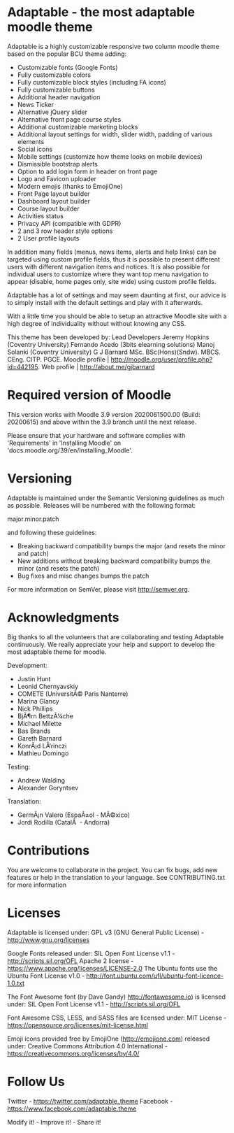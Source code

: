 Adaptable - the most adaptable moodle theme
===========================================

Adaptable is a highly customizable responsive two column moodle theme based on the popular BCU theme adding:

- Customizable fonts (Google Fonts)
- Fully customizable colors
- Fully customizable block styles (including FA icons)
- Fully customizable buttons
- Additional header navigation
- News Ticker
- Alternative jQuery slider
- Alternative front page course styles
- Additional customizable marketing blocks
- Additional layout settings for width, slider width, padding of
  various elements
- Social icons
- Mobile settings (customize how theme looks on mobile devices)
- Dismissible bootstrap alerts
- Option to add login form in header on front page
- Logo and Favicon uploader
- Modern emojis (thanks to EmojiOne)
- Front Page layout builder
- Dashboard layout builder
- Course layout builder
- Activities status
- Privacy API (compatible with GDPR)
- 2 and 3 row header style options 
- 2 User profile layouts

In addition many fields (menus, news items, alerts and help links) can be targeted using custom profile fields, thus it is possible
to present different users with different navigation items and notices. It is also possible for individual users to customize where
they want top menu navigation to appear (disable, home pages only, site wide) using custom profile fields.

Adaptable has a lot of settings and may seem daunting at first, our advice is to simply install with the default settings and play
with it afterwards.

With a little time you should be able to setup an attractive Moodle site with a high degree of individuality without without
knowing any CSS.

This theme has been developed by:
Lead Developers
Jeremy Hopkins (Coventry University)
Fernando Acedo (3bits elearning solutions)
Manoj Solanki (Coventry University)
G J Barnard MSc. BSc(Hons)(Sndw). MBCS. CEng. CITP. PGCE.  Moodle profile | http://moodle.org/user/profile.php?id=442195.  Web profile | http://about.me/gjbarnard

Required version of Moodle
==========================
This version works with Moodle 3.9 version 2020061500.00 (Build: 20200615) and above within the 3.9 branch until the
next release.

Please ensure that your hardware and software complies with 'Requirements' in 'Installing Moodle' on
'docs.moodle.org/39/en/Installing_Moodle'.


Versioning
==========
Adaptable is maintained under the Semantic Versioning guidelines as much as possible. Releases will be numbered with the
following format:

major.minor.patch

and following these guidelines:
- Breaking backward compatibility bumps the major (and resets the minor and patch)
- New additions without breaking backward compatibility bumps the minor (and resets the patch)
- Bug fixes and misc changes bumps the patch

For more information on SemVer, please visit http://semver.org.


Acknowledgments
===============
Big thanks to all the volunteers that are collaborating and testing Adaptable continuously. We really appreciate your help and
support to develop the most adaptable theme for moodle.

Development:
- Justin Hunt
- Leonid Chernyavskiy
- COMETE (UniversitÃ© Paris Nanterre)
- Marina Glancy
- Nick Phillips
- BjÃ¶rn BettzÃ¼che
- Michael Milette
- Bas Brands
- Gareth Barnard
- KonrÃ¡d LÅ‘rinczi
- Mathieu Domingo

Testing:
- Andrew Walding
- Alexander Goryntsev

Translation:
- GermÃ¡n Valero (EspaÃ±ol - MÃ©xico)
- Jordi Rodilla (CatalÃ   - Andorra)


Contributions
=============
You are welcome to collaborate in the project. You can fix bugs, add new features or help in the translation to your language.
See CONTRIBUTING.txt for more information


Licenses
========
Adaptable is licensed under:
GPL v3 (GNU General Public License) - http://www.gnu.org/licenses

Google Fonts released under:
SIL Open Font License v1.1 - http://scripts.sil.org/OFL
Apache 2 license - https://www.apache.org/licenses/LICENSE-2.0
The Ubuntu fonts use the Ubuntu Font License v1.0 - http://font.ubuntu.com/ufl/ubuntu-font-licence-1.0.txt

The Font Awesome font (by Dave Gandy) http://fontawesome.io) is licensed under:
SIL Open Font License v1.1 - http://scripts.sil.org/OFL

Font Awesome CSS, LESS, and SASS files are licensed under:
MIT License - https://opensource.org/licenses/mit-license.html

Emoji icons provided free by EmojiOne (http://emojione.com) released under:
Creative Commons Attribution 4.0 International - https://creativecommons.org/licenses/by/4.0/


Follow Us
=========
Twitter - https://twitter.com/adaptable_theme
Facebook - https://www.facebook.com/adaptable.theme

Modify it! - Improve it! - Share it!
